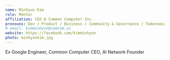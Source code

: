 ```yaml
---
name: Minhyun Kim
role: Mentor
affiliation: CEO @ Common Computer Inc.
pronouns: Dev / Product / Business / Community & Governance / Tokenomics
# email: kimminhyun@comcom.ai
website: https://facebook.com/kimminhyun
photo: minhyunkim.jpg
---
```


Ex Google Engineer, Common Computer CEO, AI Network Founder
